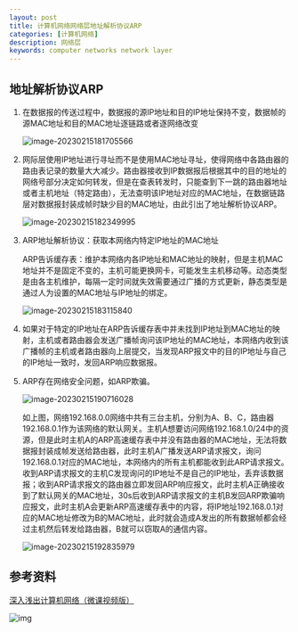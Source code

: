 ```yaml
---
layout: post
title: 计算机网络网络层地址解析协议ARP
categories: [计算机网络]
description: 网络层
keywords: computer networks network layer 
---
```


## 地址解析协议ARP

1. 在数据报的传送过程中，数据报的源IP地址和目的IP地址保持不变，数据帧的源MAC地址和目的MAC地址逐链路或者逐网络改变

   ![image-20230215181705566](https://wendaocsmaster.github.io/images/blog/image-20230215181705566.png)

2. 网际层使用IP地址进行寻址而不是使用MAC地址寻址，使得网络中各路由器的路由表记录的数量大大减少。路由器接收到IP数据报后根据其中的目的地址的网络号部分决定如何转发，但是在查表转发时，只能查到下一跳的路由器地址或者主机地址（特定路由），无法查明该IP地址对应的MAC地址，在数据链路层对数据报封装成帧时缺少目的MAC地址，由此引出了地址解析协议ARP。

   ![image-20230215182349995](https://wendaocsmaster.github.io/images/blog/image-20230215182349995.png)

3. ARP地址解析协议：获取本网络内特定IP地址的MAC地址

   ARP告诉缓存表：维护本网络内各IP地址和MAC地址的映射，但是主机MAC地址并不是固定不变的，主机可能更换网卡，可能发生主机移动等。动态类型是由各主机维护，每隔一定时间就失效需要通过广播的方式更新，静态类型是通过人为设置的MAC地址与IP地址的绑定。

   ![image-20230215183115840](https://wendaocsmaster.github.io/images/blog/image-20230215183115840.png)

4. 如果对于特定的IP地址在ARP告诉缓存表中并未找到IP地址到MAC地址的映射，主机或者路由器会发送广播帧询问该IP地址的MAC地址，本网络内收到该广播帧的主机或者路由器向上层提交，当发现ARP报文中的目的IP地址与自己的IP地址一致时，发回ARP响应数据报。

5. ARP存在网络安全问题，如ARP欺骗。

   ![image-20230215190716028](https://wendaocsmaster.github.io/images/blog/image-20230215190716028.png)

   ​		如上图，网络192.168.0.0网络中共有三台主机，分别为A、B、C，路由器192.168.0.1作为该网络的默认网关。主机A想要访问网络192.168.1.0/24中的资源，但是此时主机A的ARP高速缓存表中并没有路由器的MAC地址，无法将数据报封装成帧发送给路由器，此时主机A广播发送ARP请求报文，询问192.168.0.1对应的MAC地址，本网络内的所有主机都能收到此ARP请求报文。收到ARP请求报文的主机C发现询问的IP地址不是自己的IP地址，丢弃该数据报；收到ARP请求报文的路由器立即发回ARP响应报文，此时主机A正确接收到了默认网关的MAC地址，30s后收到ARP请求报文的主机B发回ARP欺骗响应报文，此时主机A会更新ARP高速缓存表中的内容，将IP地址192.168.0.1对应的MAC地址修改为B的MAC地址，此时就会造成A发出的所有数据帧都会经过主机然后转发给路由器，B就可以窃取A的通信内容。

   ![image-20230215192835979](https://wendaocsmaster.github.io/images/blog/image-20230215192835979.png)

## 参考资料

[深入浅出计算机网络（微课视频版）](http://www.tup.tsinghua.edu.cn/booksCenter/book_09342101.html)

![img](https://wendaocsmaster.github.io/images/blog/093421-01.jpg)
